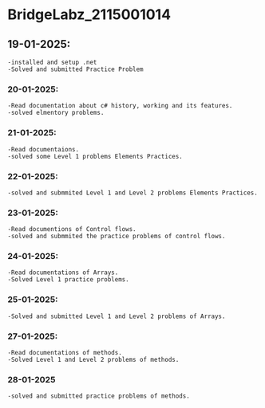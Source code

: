 # BridgeLabz_2115001014

## 19-01-2025: 
    -installed and setup .net
    -Solved and submitted Practice Problem

### 20-01-2025:
    -Read documentation about c# history, working and its features.
    -solved elmentory problems.

### 21-01-2025:
    -Read documentaions.
    -solved some Level 1 problems Elements Practices.

### 22-01-2025:
    -solved and submmited Level 1 and Level 2 problems Elements Practices.

### 23-01-2025:
    -Read documentions of Control flows.
    -solved and submmited the practice problems of control flows.

### 24-01-2025:
    -Read documentations of Arrays.
    -Solved Level 1 practice problems.

### 25-01-2025:
    -Solved and submitted Level 1 and Level 2 problems of Arrays.

### 27-01-2025:
    -Read documentations of methods.
    -Solved Level 1 and Level 2 problems of methods.

### 28-01-2025
    -solved and submitted practice problems of methods.
